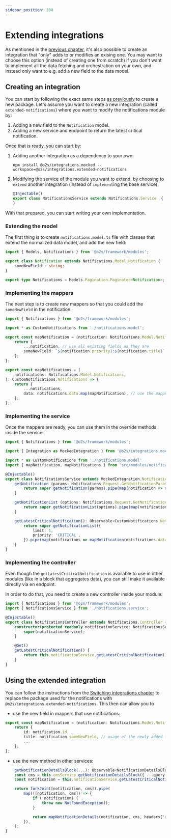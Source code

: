 ```yaml
---
sidebar_position: 300
---
```


# Extending integrations

As mentioned in the [previous chapter](./adding-new-integrations.md), it's also possible to create an integration that "only" adds to or modifies an exising one. You may want to choose this option (instead of creating one from scratch) if you don't want to implement all the data fetching and orchestration on your own, and instead only want to e.g. add a new field to the data model.

## Creating an integration

You can start by following the exact same steps [as previously](./adding-new-integrations.md#creating-a-new-package) to create a new package. Let's assume you want to create a new integration (called `extended-notifications`) where you want to modify the notifications module by:

1. Adding a new field to the `Notification` model.
2. Adding a new service and endpoint to return the latest critical notification.

Once that is ready, you can start by:

1. Adding another integration as a dependency to your own:
    ```shell
    npm install @o2s/integrations.mocked --workspace=@o2s/integrations.extended-notifications
    ```
2. Modifying the service of the module you want to extend, by choosing to `extend` another integration (instead of `implement`ing the base service):
    ```typescript
    @Injectable()
    export class NotificationsService extends Notifications.Service  {
    }
    ```

With that prepared, you can start writing your own implementation.

### Extending the model

The first thing is to create `notifications.model.ts` file with classes that extend the normalized data model, and add the new field:

```typescript title="notifications.model.ts"
import { Models, Notifications } from '@o2s/framework/modules';

export class Notification extends Notifications.Model.Notification {
    someNewField!: string;
}

export type Notifications = Models.Pagination.Paginated<Notification>;
```

### Implementing the mappers

The next step is to create new mappers so that you could add the `someNewField` in the notification:

```typescript title="notifications.mapper.ts"
import { Notifications } from '@o2s/framework/modules';

import * as CustomNotifications from './notifications.model';

export const mapNotification = (notification: Notifications.Model.Notification): CustomNotifications.Notification => {
    return {
        ...notification, // use all existing fields as they are
        someNewField: `${notification.priority}:${notification.title}`, // add the new field based on existing values
    };
};

export const mapNotifications = (
    notifications: Notifications.Model.Notifications,
): CustomNotifications.Notifications => {
    return {
        ...notifications,
        data: notifications.data.map(mapNotification), // use the mapper for a single notifications to map the list
    };
};
```

### Implementing the service

Once the mappers are ready, you can use them in the override methods inside the service:

```typescript title="notifications.service.ts"
import { Notifications } from '@o2s/framework/modules';

import { Integration as MockedIntegration } from '@o2s/integrations.mocked/integration'

import * as CustomNotifications from './notifications.model'
import { mapNotification, mapNotifications } from 'src/modules/notifications/notifications.mapper';

@Injectable()
export class NotificationsService extends MockedIntegration.Notifications.Service  {
    getNotification (params: Notifications.Request.GetNotificationParams): Observable<CustomNotifications.Notification> {
        return super.getNotification(params).pipe(map(notification => mapNotification(notification)));
    }

    getNotificationList (options: Notifications.Request.GetNotificationListQuery): Observable<CustomNotifications.Notifications> {
        return super.getNotificationList(options).pipe(map(notifications => mapNotifications(notifications)));
    }

    getLatestCriticalNotification(): Observable<CustomNotifications.Notification> {
        return super.getNotificationList({
            limit: 1,
            priority: 'CRITICAL',
        }).pipe(map(notifications => mapNotification(notifications.data[0])))
    }
}
```

### Implementing the controller

Even though the `getLatestCriticalNotification` is available to use in other modules (like in a block that aggregates data), you can still make it available directly via en endpoint.

In order to do that, you need to create a new controller inside your module:
```typescript title="notifications.controller.ts"
import { Notifications } from '@o2s/framework/modules';
import { NotificationsService } from './notifications.service';

@Injectable()
export class NotificationsController extends Notifications.Controller {
    constructor(protected readonly notificationService: NotificationsService) {
        super(notificationService);
    }

    @Get()
    getLatestCriticalNotification() {
        return this.notificationService.getLatestCriticalNotification();
    }
}
```

## Using the extended integration

You can follow the instructions from the [Switching integrations chapter](./switching-integrations.md) to replace the package used for the notifications with `@o2s/integrations.extended-notifications`. This then can allow you to

- use the new field in mappers that use notifications:
```typescript title="apps/api-harmonization/src/blocks/notification-list/notification-list.mapper.ts"
export const mapNotification = (notification: Notifications.Model.Notification): Notification => {
    return {
        id: notification.id,
        title: notification.someNewField, // usage of the newly added field
        ...
    };
};
```
- use the new method in other services:
```typescript title="apps/api-harmonization/src/blocks/notification-details/notification-details.service.ts"
    getNotificationDetailsBlock(...): Observable<NotificationDetailsBlock> {
    const cms = this.cmsService.getNotificationDetailsBlock({ ...query, locale: headers['x-locale'] });
    const notification = this.notificationService.getLatestCriticalNotification(); // usage of the new method

    return forkJoin([notification, cms]).pipe(
        map(([notification, cms]) => {
            if (!notification) {
                throw new NotFoundException();
            }

            return mapNotificationDetails(notification, cms, headers['x-locale']);
        }),
    );
}
```
